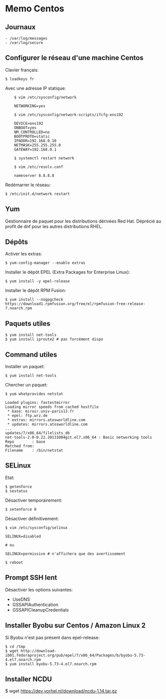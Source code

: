 # Memo Centos

## Journaux

	- /var/log/messages
	- /var/log/secure


## Configurer le réseau d'une machine Centos

Clavier français:

	$ loadkeys fr

Avec une adresse IP statique:

        $ vim /etc/sysconfig/network

        NETWORKING=yes

        $ vim /etc/sysconfig/network-scripts/ifcfg-ens192

        DEVICE=ens192
        ONBOOT=yes
        NM_CONTROLLED=no
        BOOTPROTO=static
        IPADDR=192.168.0.10
        NETMASK=255.255.255.0
        GATEWAY=192.168.0.1

        $ systemctl restart network

        $ vim /etc/resolv.conf

        nameserver 8.8.8.8

Redémarrer le réseau:

	$ /etc/init.d/network restart


## Yum

Gestionnaire de paquet pour les distributions dérivées Red Hat. Déprécié au profit de dnf pour les autres distributions
RHEL.


## Dépôts

Activer les extras:

	$ yum-config-manager --enable extras

Installer le dépôt EPEL (Extra Packages for Enterprise Linux):

	$ yum install -y epel-release

Installer le dépôt RPM Fusion:

	$ yum install --nogpgcheck https://download1.rpmfusion.org/free/el/rpmfusion-free-release-7.noarch.rpm


## Paquets utiles

	$ yum install net-tools
	$ yum install iproute2 # pas forcément dispo

## Command utiles

Installer un paquet:

	$ yum install net-tools

Chercher un paquet:

	$ yum whatprovides netstat

	Loaded plugins: fastestmirror
	Loading mirror speeds from cached hostfile
	 * base: miroir.univ-paris13.fr
	 * epel: ftp.wrz.de
	 * extras: mirrors.atosworldline.com
	 * updates: mirrors.atosworldline.com
	...
	updates/7/x86_64/filelists_db
	net-tools-2.0-0.22.20131004git.el7.x86_64 : Basic networking tools                      
	Repo        : base                                                                         
	Matched from:                                                                               
	Filename    : /bin/netstat


## SELinux
	
Etat:

	$ getenforce
	$ sestatus

Désactiver temporairement:

	$ setenforce 0

Désactiver définitivement:

	$ vim /etc/sysconfig/selinux

	SELINUX=disabled
	
	# ou

	SELINUX=permissive # n'affichera que des avertissement

	$ reboot


## Prompt SSH lent

Désactiver les options suivantes:
- UseDNS
- GSSAPIAuthentication
- GSSAPICleanupCredentials


## Installer Byobu sur Centos / Amazon Linux 2

Si Byobu n'est pas présent dans epel-release:

	$ cd /tmp
	$ wget http://download-ib01.fedoraproject.org/pub/epel/7/x86_64/Packages/b/byobu-5.73-4.el7.noarch.rpm
	$ yum install byobu-5.73-4.el7.noarch.rpm

## Installer NCDU

  $ wget https://dev.yorhel.nl/download/ncdu-1.14.tar.gz

